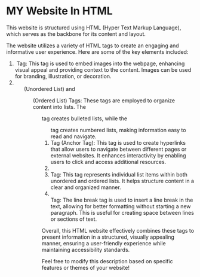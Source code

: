 # MY Website In HTML

This website is structured using HTML (Hyper Text Markup Language), which serves as the backbone for its content and layout.

The website utilizes a variety of HTML tags to create an engaging and informative user experience. Here are some of the key elements included:

1. <img> Tag: This tag is used to embed images into the webpage, enhancing visual appeal and providing context to the content. Images can be used for branding, illustration, or decoration.
2. <ul> (Unordered List) and <ol> (Ordered List) Tags: These tags are employed to organize content into lists. The <ul> tag creates bulleted lists, while the <ol> tag creates numbered lists, making information easy to read and navigate.
3. <a> Tag (Anchor Tag): This tag is used to create hyperlinks that allow users to navigate between different pages or external websites. It enhances interactivity by enabling users to click and access additional resources.
4. <li> Tag: This tag represents individual list items within both unordered and ordered lists. It helps structure content in a clear and organized manner.
5. <br> Tag: The line break tag is used to insert a line break in the text, allowing for better formatting without starting a new paragraph. This is useful for creating space between lines or sections of text.

Overall, this HTML website effectively combines these tags to present information in a structured, visually appealing manner, ensuring a user-friendly experience while maintaining accessibility standards. 

Feel free to modify this description based on specific features or themes of your website!
